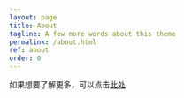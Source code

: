```yaml
---
layout: page
title: About
tagline: A few more words about this theme
permalink: /about.html
ref: about
order: 0
---
```



如果想要了解更多，可以点击[此处](https://slurm.schedmd.com)

